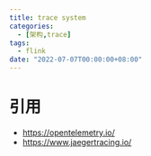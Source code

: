 ```yaml
---
title: trace system
categories: 
  - [架构,trace]
tags:
  - flink
date: "2022-07-07T00:00:00+08:00"
---
```


# 引用

- https://opentelemetry.io/
- https://www.jaegertracing.io/